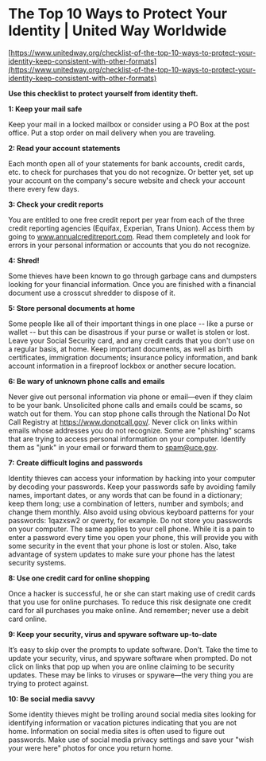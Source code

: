 # The Top 10 Ways to Protect Your Identity | United Way Worldwide

[https://www.unitedway.org/checklist-of-the-top-10-ways-to-protect-your-identity-keep-consistent-with-other-formats](https://www.unitedway.org/checklist-of-the-top-10-ways-to-protect-your-identity-keep-consistent-with-other-formats)

**Use this checklist to protect yourself from identity theft.**

**1: Keep your mail safe**

Keep your mail in a locked mailbox or consider using a PO Box at the post office. Put a stop order on mail delivery when you are traveling.

**2: Read your account statements**

Each month open all of your statements for bank accounts, credit cards, etc. to check for purchases that you do not recognize. Or better yet, set up your account on the company's secure website and check your account there every few days.

**3: Check your credit reports**

You are entitled to one free credit report per year from each of the three credit reporting agencies (Equifax, Experian, Trans Union). Access them by going to www.annualcreditreport.com. Read them completely and look for errors in your personal information or accounts that you do not recognize.

**4: Shred!**

Some thieves have been known to go through garbage cans and dumpsters looking for your financial information. Once you are finished with a financial document use a crosscut shredder to dispose of it.

**5: Store personal documents at home**

Some people like all of their important things in one place -- like a purse or wallet -- but this can be disastrous if your purse or wallet is stolen or lost. Leave your Social Security card, and any credit cards that you don't use on a regular basis, at home. Keep important documents, as well as birth certificates, immigration documents; insurance policy information, and bank account information in a fireproof lockbox or another secure location.

**6: Be wary of unknown phone calls and emails**

Never give out personal information via phone or email—even if they claim to be your bank. Unsolicited phone calls and emails could be scams, so watch out for them. You can stop phone calls through the National Do Not Call Registry at https://www.donotcall.gov/. Never click on links within emails whose addresses you do not recognize. Some are "phishing" scams that are trying to access personal information on your computer. Identify them as "junk" in your email or forward them to [spam@uce.gov](mailto:spam@uce.gov).

**7:** **Create difficult logins and passwords**

Identity thieves can access your information by hacking into your computer by decoding your passwords. Keep your passwords safe by avoiding family names, important dates, or any words that can be found in a dictionary; keep them long; use a combination of letters, number and symbols; and change them monthly. Also avoid using obvious keyboard patterns for your passwords: 1qazxsw2 or qwerty, for example. Do not store you passwords on your computer. The same applies to your cell phone. While it is a pain to enter a password every time you open your phone, this will provide you with some security in the event that your phone is lost or stolen. Also, take advantage of system updates to make sure your phone has the latest security systems.

**8: Use one credit card for online shopping**

Once a hacker is successful, he or she can start making use of credit cards that you use for online purchases. To reduce this risk designate one credit card for all purchases you make online. And remember; never use a debit card online.

**9: Keep your security, virus and spyware software up-to-date**

It’s easy to skip over the prompts to update software. Don’t. Take the time to update your security, virus, and spyware software when prompted. Do not click on links that pop up when you are online claiming to be security updates. These may be links to viruses or spyware—the very thing you are trying to protect against.

**10: Be social media savvy**

Some identity thieves might be trolling around social media sites looking for identifying information or vacation pictures indicating that you are not home. Information on social media sites is often used to figure out passwords. Make use of social media privacy settings and save your "wish your were here" photos for once you return home.